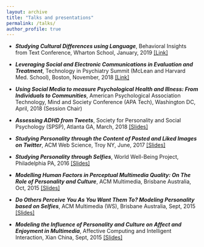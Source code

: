 ```yaml
---
layout: archive
title: "Talks and presentations"
permalink: /talks/
author_profile: true
---
```


+ **_Studying Cultural Differences using Language_**, Behavioral Insights from Text Conference, Wharton School, January, 2019 [[Link]](https://tbs.wharton.upenn.edu/behavioral-insights-text-conference/)

+ **_Leveraging Social and Electronic Communications in Evaluation and Treatment_**, Technology in Psychiatry Summit (McLean and Harvard Med. School), Boston, November, 2018 [[Link]](https://www.mcleanhospital.org/technology-psychiatry-summit#panels)

+ **_Using Social Media to measure Psychological Health and Illness: From Individuals to Communities_**, American Psychological Association Technology, Mind and Society Conference (APA Tech), Washington DC, April, 2018 (Session Chair)

 + **_Assessing ADHD from Tweets_**, Society for Personality and Social Psychology (SPSP), Atlanta GA, March, 2018 [[Slides]](https://chandrasg.github.io/chandrasg.github.io/files/ADHD%20%20-%20SPSP.pdf)

 + **_Studying Personality through the Content of Posted and Liked Images on Twitter_**, ACM Web Science, Troy NY, June, 2017 [[Slides]](https://www.dropbox.com/s/zv2zl9iu3vyy797/websci-images.pdf?dl=0)

 + **_Studying Personality through Selfies_**, World Well-Being Project, Philadelphia PA, 2016 [[Slides]](https://docs.google.com/presentation/d/1cdIKnQ6Cc_2SJXGUi3sjSBHfyCF060i9oFIjNQPFQ7I/edit?usp=sharing)

 + **_Modelling Human Factors in Perceptual Multimedia Quality: On The Role of Personality and Culture_**, ACM Multimedia, Brisbane Australia, Oct, 2015 [[Slides]](https://chandrasg.github.io/chandrasg.github.io/files/MM_PPT.pdf)

 + **_Do Others Perceive You As You Want Them To? Modeling Personality based on Selfies_**, ACM Multimedia (WS), Brisbane Australia, Sept, 2015 [[Slides]](https://chandrasg.github.io/chandrasg.github.io/files/selfies_mm.pdf)

+ **_Modeling the Influence of Personality and Culture on Affect and Enjoyment in Multimedia_**, Affective Computing and Intelligent Interaction, Xian China, Sept, 2015 [[Slides]](https://chandrasg.github.io/chandrasg.github.io/files/ACII_MM_PPT.pdf)

  

